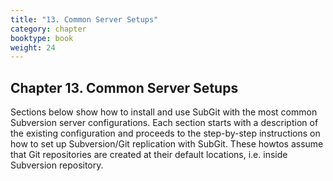 ```yaml
---
title: "13. Common Server Setups"
category: chapter
booktype: book
weight: 24
---
```

## Chapter 13. Common Server Setups

Sections below show how to install and use SubGit with the most common Subversion server configurations. Each section starts with a description of the existing configuration and proceeds to the step-by-step instructions on how to set up Subversion/Git replication with SubGit. These howtos assume that Git repositories are created at their default locations, i.e. inside Subversion repository.